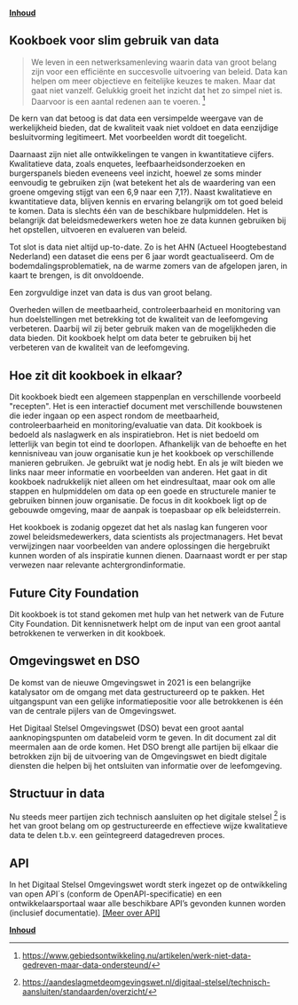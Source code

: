 **[Inhoud](ToC.md)**

## Kookboek voor slim gebruik van data

> We leven in een netwerksamenleving waarin data van groot belang zijn voor een efficiënte en succesvolle uitvoering van beleid. Data kan helpen om meer objectieve en feitelijke keuzes te maken. Maar dat gaat niet vanzelf. Gelukkig groeit het inzicht dat het zo simpel niet is. Daarvoor is een aantal redenen aan te voeren. [^1]

De kern van dat betoog is dat data een versimpelde weergave van de werkelijkheid bieden, dat de kwaliteit vaak niet voldoet en data eenzijdige besluitvorming legitimeert. Met voorbeelden wordt dit toegelicht.

Daarnaast zijn niet alle ontwikkelingen te vangen in kwantitatieve cijfers. Kwalitatieve data, zoals enquetes, leefbaarheidsonderzoeken en burgerspanels bieden eveneens veel inzicht, hoewel ze soms minder eenvoudig te gebruiken zijn (wat betekent het als de waardering van een groene omgeving stijgt van een 6,9 naar een 7,1?). Naast kwalitatieve en kwantitatieve data, blijven kennis en ervaring belangrijk om tot goed beleid te komen. Data is slechts één van de beschikbare hulpmiddelen. 
Het is belangrijk dat beleidsmedewerkers weten hoe ze data kunnen gebruiken bij het opstellen, uitvoeren en evalueren van beleid.

Tot slot is data niet altijd up-to-date. Zo is het AHN (Actueel Hoogtebestand Nederland) een dataset die eens per 6 jaar wordt geactualiseerd. Om de bodemdalingsproblematiek, na de warme zomers van de afgelopen jaren, in kaart te brengen, is dit onvoldoende.

Een zorgvuldige inzet van data is dus van groot belang.

Overheden willen de meetbaarheid, controleerbaarheid en monitoring van hun doelstellingen met betrekking tot de kwaliteit van de leefomgeving verbeteren. Daarbij wil zij beter gebruik maken van de mogelijkheden die data bieden. Dit kookboek helpt om data beter te gebruiken bij het verbeteren van de kwaliteit van de leefomgeving.

## Hoe zit dit kookboek in elkaar?

Dit kookboek biedt een algemeen stappenplan en verschillende voorbeeld "recepten". Het is een interactief document met verschillende bouwstenen die ieder ingaan op een aspect rondom de meetbaarheid, controleerbaarheid en monitoring/evaluatie van data.
Dit kookboek is bedoeld als naslagwerk en als inspiratiebron. Het is niet bedoeld om letterlijk van begin tot eind te doorlopen. Afhankelijk van de behoefte en het kennisniveau van jouw organisatie kun je het kookboek op verschillende manieren gebruiken. Je gebruikt wat je nodig hebt. En als je wilt bieden we links naar meer informatie en voorbeelden van anderen. Het gaat in dit kookboek nadrukkelijk niet alleen om het eindresultaat, maar ook om alle stappen en hulpmiddelen om data op een goede en structurele manier te gebruiken binnen jouw organisatie. De focus in dit kookboek ligt op de gebouwde omgeving, maar de aanpak is toepasbaar op elk beleidsterrein. 

Het kookboek is zodanig opgezet dat het als naslag kan fungeren voor zowel beleidsmedewerkers, data scientists als projectmanagers. Het bevat verwijzingen naar voorbeelden van andere oplossingen die hergebruikt kunnen worden of als inspiratie kunnen dienen. Daarnaast wordt er per stap verwezen naar relevante achtergrondinformatie. 

## Future City Foundation
Dit kookboek is tot stand gekomen met hulp van het netwerk van de Future City Foundation. Dit kennisnetwerk helpt om de input van een groot aantal betrokkenen te verwerken in dit kookboek.

## Omgevingswet en DSO	
De komst van de nieuwe Omgevingswet in 2021 is een belangrijke katalysator om de omgang met data gestructureerd op te pakken. Het uitgangspunt van een gelijke informatiepositie voor alle betrokkenen is één van de centrale pijlers van de Omgevingswet. 
 
Het Digitaal Stelsel Omgevingswet (DSO) bevat een groot aantal aanknopingspunten om databeleid vorm te geven. In dit document zal dit meermalen aan de orde komen. Het DSO brengt alle partijen bij elkaar die betrokken zijn bij de uitvoering van de Omgevingswet en biedt digitale diensten die helpen bij het ontsluiten van informatie over de leefomgeving.

## Structuur in data
Nu steeds meer partijen zich technisch aansluiten op het digitale stelsel [^2]
is het van groot belang om op gestructureerde en effectieve wijze kwalitatieve data te delen t.b.v. een geïntegreerd datagedreven proces.

## API
In het Digitaal Stelsel Omgevingswet wordt sterk ingezet op de ontwikkeling van open API´s (conform de OpenAPI-specificatie) en een ontwikkelaarsportaal waar alle beschikbare API’s gevonden kunnen worden (inclusief documentatie). [[Meer over API]](metamorphoses_data_ontsluiting.md#api)

[^1]: https://www.gebiedsontwikkeling.nu/artikelen/werk-niet-data-gedreven-maar-data-ondersteund/
[^2]: https://aandeslagmetdeomgevingswet.nl/digitaal-stelsel/technisch-aansluiten/standaarden/overzicht/

**[Inhoud](ToC.md)**
